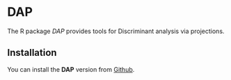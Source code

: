# DAP
The R package *DAP* provides tools for Discriminant analysis via projections.

## Installation

You can install the **DAP** version from
[Github](https://github.com/irinagain/DAP).
